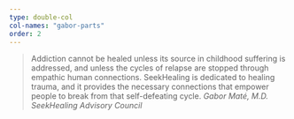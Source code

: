 ```yaml
---
type: double-col
col-names: "gabor-parts"
order: 2
---
```


> Addiction cannot be healed unless its source in childhood suffering is addressed, and unless the cycles of relapse are stopped through empathic human connections. <span class="bold">SeekHealing</span> is dedicated to healing trauma, and it provides the necessary connections that empower people to break from that self-defeating cycle.
> <cite>Gabor Maté, M.D.<br/>SeekHealing Advisory Council</cite>